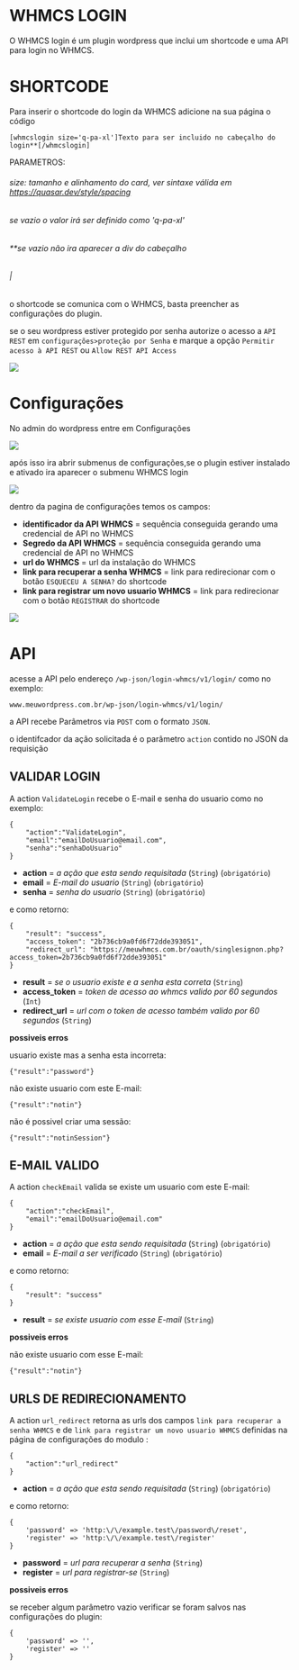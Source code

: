 # WHMCS LOGIN
O WHMCS login é um plugin wordpress que inclui um shortcode e uma API para login no WHMCS.

# SHORTCODE


Para inserir o shortcode do login da WHMCS adicione na sua página o código

    [whmcslogin size='q-pa-xl']Texto para ser incluido no cabeçalho do login**[/whmcslogin]

PARAMETROS:

###### size:  tamanho e alinhamento do card, ver sintaxe válida em https://quasar.dev/style/spacing
###### se vazio o valor irá ser definido como 'q-pa-xl'
###### **se vazio não ira aparecer a div do cabeçalho
###### |
o shortcode se comunica com o WHMCS, basta preencher as configurações do plugin.

se o seu wordpress estiver protegido por senha autorize o acesso a `API REST` em `configurações>proteção por Senha` e marque a opção `Permitir acesso à API REST` ou `Allow REST API Access`

[![](http://whmcs.linknacional.com.br/prints/restAPI.png)](http://whmcs.linknacional.com.br/prints/restAPI.png)

# Configurações
No admin do wordpress entre em Configurações

[![](http://whmcs.linknacional.com.br/prints/config_wordpress.png)](http://whmcs.linknacional.com.br/prints/config_wordpress.png)

após isso ira abrir submenus de configurações,se o plugin estiver instalado e ativado ira aparecer o submenu WHMCS login


[![](http://whmcs.linknacional.com.br/prints/config_open.png)](http://whmcs.linknacional.com.br/prints/config_open.png)

dentro da pagina de configurações temos os campos:
* **identificador da API WHMCS** = sequência conseguida gerando uma credencial de API no WHMCS
* **Segredo da API WHMCS** = sequência conseguida gerando uma credencial de API no WHMCS
* **url do WHMCS** = url da instalação do WHMCS 
* **link para recuperar a senha WHMCS** = link para redirecionar com o botão `ESQUECEU A SENHA?` do shortcode
* **link para registrar um novo usuario WHMCS** = link para redirecionar com o botão `REGISTRAR` do shortcode

[![](http://whmcs.linknacional.com.br/prints/tela_config_wordpress.png)](http://whmcs.linknacional.com.br/prints/tela_config_wordpress.png)
# API
acesse a API pelo endereço `/wp-json/login-whmcs/v1/login/` como no exemplo:
    
    www.meuwordpress.com.br/wp-json/login-whmcs/v1/login/
a API recebe Parâmetros via `POST` com o formato `JSON`.

o identifcador da ação solicitada é o parâmetro `action` contido no JSON da requisição

## VALIDAR LOGIN
A action `ValidateLogin` recebe o E-mail e senha do usuario como no exemplo:

    {
        "action":"ValidateLogin",
        "email":"emailDoUsuario@email.com",
        "senha":"senhaDoUsuario"
    }

* **action** = *a ação que esta sendo requisitada* (`String`) (`obrigatório`)
* **email** = *E-mail do usuario* (`String`) (`obrigatório`)
* **senha** = *senha do usuario* (`String`) (`obrigatório`)


 e como retorno:

    {
        "result": "success",
        "access_token": "2b736cb9a0fd6f72dde393051",
        "redirect_url": "https://meuwhmcs.com.br/oauth/singlesignon.php?access_token=2b736cb9a0fd6f72dde393051"
    }


* **result** = *se o usuario existe e a senha esta correta* (`String`)
* **access_token** = *token de acesso ao whmcs valido por 60 segundos* (`Int`)
* **redirect_url** = *url com o token de acesso também valido por 60 segundos* (`String`)

**possiveis erros**

usuario existe mas a senha esta incorreta:

    {"result":"password"}


não existe usuario com este E-mail:

    {"result":"notin"}

não é possivel criar uma sessão:

    {"result":"notinSession"}


## E-MAIL VALIDO
A action `checkEmail` valida se existe um usuario com este E-mail:

    {
        "action":"checkEmail",
        "email":"emailDoUsuario@email.com"
    }
* **action** = *a ação que esta sendo requisitada* (`String`) (`obrigatório`)
* **email** = *E-mail a ser verificado* (`String`) (`obrigatório`)

 e como retorno:

    {
        "result": "success"
    }


* **result** = *se existe usuario com esse E-mail* (`String`)

**possiveis erros**

não existe usuario com esse E-mail: 

    {"result":"notin"}



## URLS DE REDIRECIONAMENTO
A action `url_redirect` retorna as urls dos campos `link para recuperar a senha WHMCS` e de `link para registrar um novo usuario WHMCS` definidas na página de configurações do modulo :

    {
        "action":"url_redirect"
    }
* **action** = *a ação que esta sendo requisitada* (`String`) (`obrigatório`)

 e como retorno:

    {
        'password' => 'http:\/\/example.test\/password\/reset',
        'register' => 'http:\/\/example.test\/register'
    }
 

* **password** = *url para recuperar a senha* (`String`)
* **register** = *url para registrar-se* (`String`)

**possiveis erros**

se receber algum parâmetro vazio verificar se foram salvos nas configurações do plugin: 

    {
        'password' => '',
        'register' => ''
    }